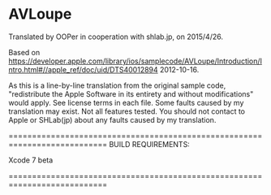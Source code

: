 # AVLoupe

Translated by OOPer in cooperation with shlab.jp, on 2015/4/26.

Based on
<https://developer.apple.com/library/ios/samplecode/AVLoupe/Introduction/Intro.html#//apple_ref/doc/uid/DTS40012894>
2012-10-16.

As this is a line-by-line translation from the original sample code, "redistribute the Apple Software in its entirety and without modifications" would apply. See license terms in each file.
Some faults caused by my translation may exist. Not all features tested.
You should not contact to Apple or SHLab(jp) about any faults caused by my translation.

===========================================================================
BUILD REQUIREMENTS:

Xcode 7 beta

===========================================================================

